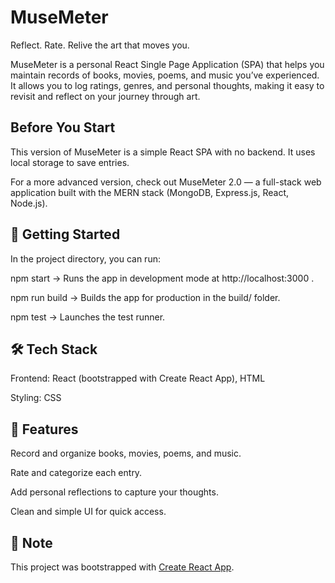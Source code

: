 # MuseMeter

Reflect. Rate. Relive the art that moves you.

MuseMeter is a personal React Single Page Application (SPA) that helps you maintain records of books, movies, poems, and music you’ve experienced. It allows you to log ratings, genres, and personal thoughts, making it easy to revisit and reflect on your journey through art.

## Before You Start

This version of MuseMeter is a simple React SPA with no backend. It uses local storage to save entries.

For a more advanced version, check out MuseMeter 2.0 — a full-stack web application built with the MERN stack (MongoDB, Express.js, React, Node.js).

## 🚀 Getting Started

In the project directory, you can run:

npm start → Runs the app in development mode at http://localhost:3000
.

npm run build → Builds the app for production in the build/ folder.

npm test → Launches the test runner.

## 🛠️ Tech Stack

Frontend: React (bootstrapped with Create React App), HTML

Styling: CSS

## 📖 Features

Record and organize books, movies, poems, and music.

Rate and categorize each entry.

Add personal reflections to capture your thoughts.

Clean and simple UI for quick access.

## 📌 Note

This project was bootstrapped with [Create React App](https://github.com/facebook/create-react-app).
